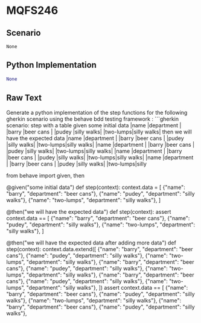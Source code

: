 # MQFS246
## Scenario
```gherkin
None
```


## Python Implementation
```python
None
```


## Raw Text
Generate a python implementation of the step functions for the following gherkin scenario using the behave bdd testing framework : ```gherkin scenario: step with a table given some initial data |name |department | |barry |beer cans | |pudey |silly walks| |two-lumps|silly walks| then we will have the expected data |name |department | |barry |beer cans | |pudey |silly walks| |two-lumps|silly walks| |name |department | |barry |beer cans | |pudey |silly walks| |two-lumps|silly walks| |name |department | |barry |beer cans | |pudey |silly walks| |two-lumps|silly walks| |name |department | |barry |beer cans | |pudey |silly walks| |two-lumps|silly



from behave import given, then

@given("some initial data")
def step(context):
    context.data = [
        {"name": "barry", "department": "beer cans"},
        {"name": "pudey", "department": "silly walks"},
        {"name": "two-lumps", "department": "silly walks"},
    ]

@then("we will have the expected data")
def step(context):
    assert context.data == [
        {"name": "barry", "department": "beer cans"},
        {"name": "pudey", "department": "silly walks"},
        {"name": "two-lumps", "department": "silly walks"},
    ]

@then("we will have the expected data after adding more data")
def step(context):
    context.data.extend([
        {"name": "barry", "department": "beer cans"},
        {"name": "pudey", "department": "silly walks"},
        {"name": "two-lumps", "department": "silly walks"},
        {"name": "barry", "department": "beer cans"},
        {"name": "pudey", "department": "silly walks"},
        {"name": "two-lumps", "department": "silly walks"},
        {"name": "barry", "department": "beer cans"},
        {"name": "pudey", "department": "silly walks"},
        {"name": "two-lumps", "department": "silly walks"},
    ])
    assert context.data == [
        {"name": "barry", "department": "beer cans"},
        {"name": "pudey", "department": "silly walks"},
        {"name": "two-lumps", "department": "silly walks"},
        {"name": "barry", "department": "beer cans"},
        {"name": "pudey", "department": "silly walks"},
